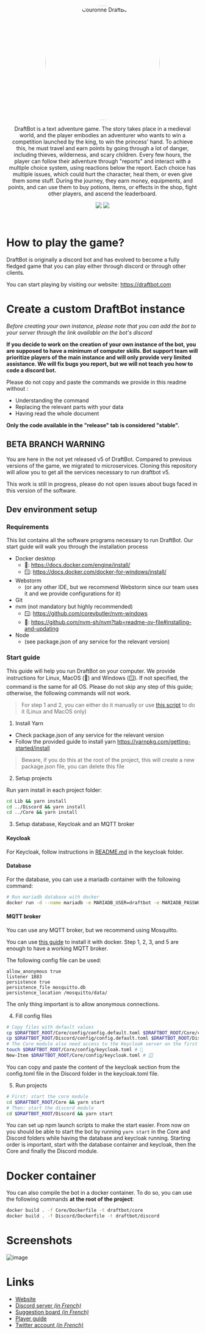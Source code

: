 <div style="text-align: center;">
<img src="https://cdn.discordapp.com/attachments/456120666874183680/575235193384861716/couronne.png" style="border-radius: 50%; width: 300px" alt="Couronne DraftBot">

DraftBot is a text adventure game. The story takes place in a medieval world, and the player embodies an adventurer who
wants to win a competition launched by the king, to win the princess' hand. To achieve this, he must travel and earn
points by going through a lot of danger, including thieves, wilderness, and scary children. Every few hours, the player
can follow their adventure through "reports" and interact with a multiple choice system, using reactions below the
report. Each choice has multiple issues, which could hurt the character, heal them, or even give them some stuff. During
the journey, they earn money, equipments, and points, and can use them to buy potions, items, or effects in the shop,
fight other players, and ascend the leaderboard.

[![](https://img.shields.io/discord/429765017332613120.svg)](https://discord.gg/5JqrMtZ)
[![](https://img.shields.io/github/stars/BastLast/DraftBot-A-Discord-Adventure.svg?label=Stars&style=social)](https://github.com/BastLast/DraftBot-A-Discord-Adventure)

</div>

<br>

# How to play the game?

DraftBot is originally a discord bot and has evolved to become a fully fledged game that you can play either through
discord or through other clients.

You can start playing by visiting our website: https://draftbot.com

# Create a custom DraftBot instance

_Before creating your own instance, please note that you can add the bot to your server through the link available on
the bot's discord_

**If you decide to work on the creation of your own instance of the bot, you are supposed to have a minimum of computer
skills. Bot support team will prioritize players of the main instance and will only provide very limited assistance. We
will fix bugs you report, but we will not teach you how to code a discord bot.**

Please do not copy and paste the commands we provide in this readme without :

- Understanding the command
- Replacing the relevant parts with your data
- Having read the whole document

**Only the code available in the "release" tab is considered "stable".**

## BETA BRANCH WARNING

You are here in the not yet released v5 of DraftBot. Compared to previous versions of the game, we migrated to
microservices. Cloning this repository will allow you to get all the services necessary to run draftbot v5.

This work is still in progress, please do not open issues about bugs faced in this version of the software.

## Dev environment setup

### Requirements

This list contains all the software programs necessary to run DraftBot. Our start guide will walk you through the
installation process

- Docker desktop
  - 🐧: https://docs.docker.com/engine/install/
  - 🪟: https://docs.docker.com/docker-for-windows/install/
- Webstorm
  - (or any other IDE, but we recommend Webstorm since our team uses it and we provide configurations for it)
- Git
- nvm (not mandatory but highly recommended)
  - 🪟: https://github.com/coreybutler/nvm-windows
  - 🐧: https://github.com/nvm-sh/nvm?tab=readme-ov-file#installing-and-updating
- Node
  - (see package.json of any service for the relevant version)

### Start guide

This guide will help you run DraftBot on your computer. We provide instructions for Linux, MacOS (🐧) and Windows (🪟). If
not specified, the command is the same for all OS.
Please do not skip any step of this guide; otherwise, the following commands will not work.

> For step 1 and 2, you can either do it manually or use [this script](./launchScripts/firstConfig.sh) to do it (Linux and MacOS only)

1. Install Yarn

- Check package.json of any service for the relevant version
- Follow the provided guide to install yarn https://yarnpkg.com/getting-started/install
> Beware, if you do this at the root of the project, this will create a new package.json file, you can delete this file

2. Setup projects

Run yarn install in each project folder:

```sh
cd Lib && yarn install
cd ../Discord && yarn install
cd ../Core && yarn install
```

3. Setup database, Keycloak and an MQTT broker

#### Keycloak

For Keycloak, follow instructions in [README.md](./keycloak/README.md) in the keycloak folder.

#### Database

For the database, you can use a mariadb container with the following command:

```sh
# Run mariadb database with docker
docker run -d --name mariadb -e MARIADB_USER=draftbot -e MARIADB_PASSWORD=secret_password -e MARIADB_ROOT_PASSWORD=super_secret_password -v /path/to/volumes/mariadb:/var/lib/mysql -p 3306:3306 mariadb:latest
```

#### MQTT broker

You can use any MQTT broker, but we recommend using Mosquitto.

You can use [this guide](https://github.com/sukesh-ak/setup-mosquitto-with-docker) to install it with docker. Step 1, 2,
3, and 5 are enough to have a working MQTT broker.

The following config file can be used:

```
allow_anonymous true
listener 1883
persistence true
persistence_file mosquitto.db
persistence_location /mosquitto/data/
```

The only thing important is to allow anonymous connections.

4. Fill config files

```sh
# Copy files with default values
cp $DRAFTBOT_ROOT/Core/config/config.default.toml $DRAFTBOT_ROOT/Core/config/config.toml
cp $DRAFTBOT_ROOT/Discord/config/config.default.toml $DRAFTBOT_ROOT/Discord/config/config.toml
# The Core module also need access to the Keycloak server on the first launch
touch $DRAFTBOT_ROOT/Core/config/keycloak.toml # 🐧
New-Item $DRAFTBOT_ROOT/Core/config/keycloak.toml # 🪟
```

You can copy and paste the content of the keycloak section from the config.toml file in the Discord folder in the
keycloak.toml file.

5. Run projects

```sh
# First: start the core module
cd $DRAFTBOT_ROOT/Core && yarn start
# Then: start the discord module
cd $DRAFTBOT_ROOT/Discord && yarn start
```

You can set up npm launch scripts to make the start easier.
From now on you should be able to start the bot by running `yarn start` in the Core and Discord folders while having the
database and keycloak running.
Starting order is important, start with the database container and keycloak, then the Core and finally the Discord
module.

# Docker container

You can also compile the bot in a docker container. To do so, you can use the following commands **at the root of the project**:

```sh
docker build . -f Core/Dockerfile -t draftbot/core
docker build . -f Discord/Dockerfile -t draftbot/discord
```

# Screenshots

![image](https://user-images.githubusercontent.com/56274541/120916573-ad599000-c6aa-11eb-9e6f-ccc804bc63b2.png)

# Links

- [Website](https://draftbot.com)
- [Discord server _(in French)_](https://discord.gg/5JqrMtZ)
- [Suggestion board _(in French)_](https://feedback.draftbot.com/)
- [Player guide](https://guide.draftbot.com)
- [Twitter account _(in French)_](https://twitter.com/DraftBot_?s=09)
